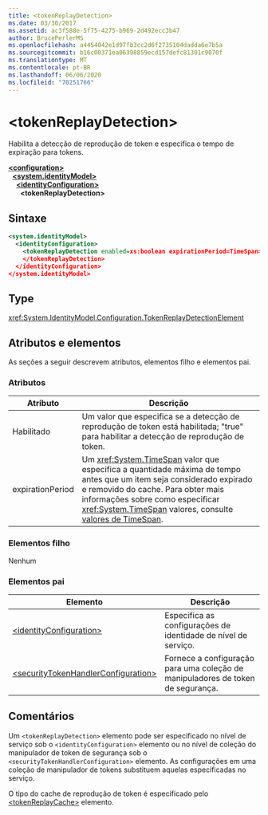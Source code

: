 ```yaml
---
title: <tokenReplayDetection>
ms.date: 03/30/2017
ms.assetid: ac3f588e-5f75-4275-b969-2d492ecc3b47
author: BrucePerlerMS
ms.openlocfilehash: a4454042e1d97fb3cc2d6f2735104dadda6e7b5a
ms.sourcegitcommit: b16c00371ea06398859ecd157defc81301c9070f
ms.translationtype: MT
ms.contentlocale: pt-BR
ms.lasthandoff: 06/06/2020
ms.locfileid: "70251766"
---
```

# \<tokenReplayDetection>
Habilita a detecção de reprodução de token e especifica o tempo de expiração para tokens.  
  
[**\<configuration>**](../configuration-element.md)\
&nbsp;&nbsp;[**\<system.identityModel>**](system-identitymodel.md)\
&nbsp;&nbsp;&nbsp;&nbsp;[**\<identityConfiguration>**](identityconfiguration.md)\
&nbsp;&nbsp;&nbsp;&nbsp;&nbsp;&nbsp;**\<tokenReplayDetection>**  
  
## <a name="syntax"></a>Sintaxe  
  
```xml  
<system.identityModel>  
  <identityConfiguration>  
    <tokenReplayDetection enabled=xs:boolean expirationPeriod=TimeSpan>  
    </tokenReplayDetection>  
  </identityConfiguration>  
</system.identityModel>  
```  
  
## <a name="type"></a>Type  
 <xref:System.IdentityModel.Configuration.TokenReplayDetectionElement>  
  
## <a name="attributes-and-elements"></a>Atributos e elementos  
 As seções a seguir descrevem atributos, elementos filho e elementos pai.  
  
### <a name="attributes"></a>Atributos  
  
|Atributo|Descrição|  
|---------------|-----------------|  
|Habilitado|Um valor que especifica se a detecção de reprodução de token está habilitada; "true" para habilitar a detecção de reprodução de token.|  
|expirationPeriod|Um <xref:System.TimeSpan> valor que especifica a quantidade máxima de tempo antes que um item seja considerado expirado e removido do cache.  Para obter mais informações sobre como especificar <xref:System.TimeSpan> valores, consulte [valores de TimeSpan](../windows-workflow-foundation/index.md).|  
  
### <a name="child-elements"></a>Elementos filho  
 Nenhum  
  
### <a name="parent-elements"></a>Elementos pai  
  
|Elemento|Descrição|  
|-------------|-----------------|  
|[\<identityConfiguration>](identityconfiguration.md)|Especifica as configurações de identidade de nível de serviço.|  
|[\<securityTokenHandlerConfiguration>](securitytokenhandlerconfiguration.md)|Fornece a configuração para uma coleção de manipuladores de token de segurança.|  
  
## <a name="remarks"></a>Comentários  
 Um `<tokenReplayDetection>` elemento pode ser especificado no nível de serviço sob o `<identityConfiguration>` elemento ou no nível de coleção do manipulador de token de segurança sob o `<securityTokenHandlerConfiguration>` elemento. As configurações em uma coleção de manipulador de tokens substituem aquelas especificadas no serviço.  
  
 O tipo do cache de reprodução de token é especificado pelo [\<tokenReplayCache>](tokenreplaycache.md) elemento.
